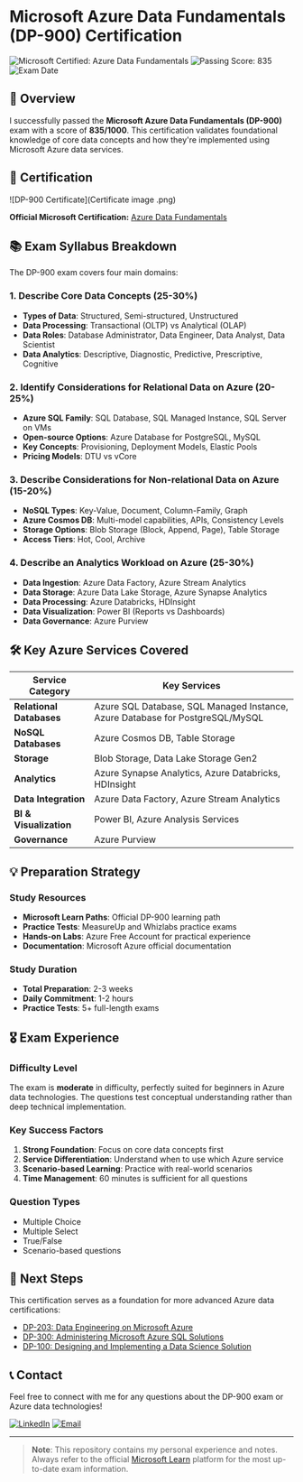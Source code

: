 # Microsoft Azure Data Fundamentals (DP-900) Certification

![Microsoft Certified: Azure Data Fundamentals](https://img.shields.io/badge/Microsoft-Azure_Data_Fundamentals-0078D4?style=for-the-badge&logo=microsoft&logoColor=white)
![Passing Score: 835](https://img.shields.io/badge/Score-835/1000-brightgreen?style=for-the-badge)
![Exam Date](https://img.shields.io/badge/Exam-2024-blue?style=for-the-badge)

## 🎯 Overview

I successfully passed the **Microsoft Azure Data Fundamentals (DP-900)** exam with a score of **835/1000**. This certification validates foundational knowledge of core data concepts and how they're implemented using Microsoft Azure data services.

## 📜 Certification

![DP-900 Certificate](Certificate image .png)

**Official Microsoft Certification:** [Azure Data Fundamentals](https://learn.microsoft.com/api/credentials/share/en-us/KartikGawade-7557/DDA0F261F62095FB?sharingId=56FAD36EE2B64351)

## 📚 Exam Syllabus Breakdown

The DP-900 exam covers four main domains:

### 1. Describe Core Data Concepts (25-30%)
- **Types of Data**: Structured, Semi-structured, Unstructured
- **Data Processing**: Transactional (OLTP) vs Analytical (OLAP)
- **Data Roles**: Database Administrator, Data Engineer, Data Analyst, Data Scientist
- **Data Analytics**: Descriptive, Diagnostic, Predictive, Prescriptive, Cognitive

### 2. Identify Considerations for Relational Data on Azure (20-25%)
- **Azure SQL Family**: SQL Database, SQL Managed Instance, SQL Server on VMs
- **Open-source Options**: Azure Database for PostgreSQL, MySQL
- **Key Concepts**: Provisioning, Deployment Models, Elastic Pools
- **Pricing Models**: DTU vs vCore

### 3. Describe Considerations for Non-relational Data on Azure (15-20%)
- **NoSQL Types**: Key-Value, Document, Column-Family, Graph
- **Azure Cosmos DB**: Multi-model capabilities, APIs, Consistency Levels
- **Storage Options**: Blob Storage (Block, Append, Page), Table Storage
- **Access Tiers**: Hot, Cool, Archive

### 4. Describe an Analytics Workload on Azure (25-30%)
- **Data Ingestion**: Azure Data Factory, Azure Stream Analytics
- **Data Storage**: Azure Data Lake Storage, Azure Synapse Analytics
- **Data Processing**: Azure Databricks, HDInsight
- **Data Visualization**: Power BI (Reports vs Dashboards)
- **Data Governance**: Azure Purview

## 🛠️ Key Azure Services Covered

| Service Category | Key Services |
|------------------|--------------|
| **Relational Databases** | Azure SQL Database, SQL Managed Instance, Azure Database for PostgreSQL/MySQL |
| **NoSQL Databases** | Azure Cosmos DB, Table Storage |
| **Storage** | Blob Storage, Data Lake Storage Gen2 |
| **Analytics** | Azure Synapse Analytics, Azure Databricks, HDInsight |
| **Data Integration** | Azure Data Factory, Azure Stream Analytics |
| **BI & Visualization** | Power BI, Azure Analysis Services |
| **Governance** | Azure Purview |

## 💡 Preparation Strategy

### Study Resources
- **Microsoft Learn Paths**: Official DP-900 learning path
- **Practice Tests**: MeasureUp and Whizlabs practice exams
- **Hands-on Labs**: Azure Free Account for practical experience
- **Documentation**: Microsoft Azure official documentation

### Study Duration
- **Total Preparation**: 2-3 weeks
- **Daily Commitment**: 1-2 hours
- **Practice Tests**: 5+ full-length exams

## 🎖️ Exam Experience

### Difficulty Level
The exam is **moderate** in difficulty, perfectly suited for beginners in Azure data technologies. The questions test conceptual understanding rather than deep technical implementation.

### Key Success Factors
1. **Strong Foundation**: Focus on core data concepts first
2. **Service Differentiation**: Understand when to use which Azure service
3. **Scenario-based Learning**: Practice with real-world scenarios
4. **Time Management**: 60 minutes is sufficient for all questions

### Question Types
- Multiple Choice
- Multiple Select
- True/False
- Scenario-based questions

## 🚀 Next Steps

This certification serves as a foundation for more advanced Azure data certifications:
- [DP-203: Data Engineering on Microsoft Azure](https://learn.microsoft.com/en-us/credentials/certifications/data-engineer-associate/)
- [DP-300: Administering Microsoft Azure SQL Solutions](https://learn.microsoft.com/en-us/credentials/certifications/azure-database-administrator-associate/)
- [DP-100: Designing and Implementing a Data Science Solution](https://learn.microsoft.com/en-us/credentials/certifications/azure-data-scientist/)

## 📞 Contact

Feel free to connect with me for any questions about the DP-900 exam or Azure data technologies!

[![LinkedIn](https://img.shields.io/badge/LinkedIn-Connect-blue?style=flat&logo=linkedin)]([Your-LinkedIn-URL](https://www.linkedin.com/in/kartikgawade?lipi=urn%3Ali%3Apage%3Ad_flagship3_profile_view_base_contact_details%3BjkwcnCmTRci2UZyJcI6rqg%3D%3D))
[![Email](https://img.shields.io/badge/Email-Contact%20Me-red?style=flat&logo=gmail)](mailto:kartikgawadeds17@gmail.com)

---

> **Note**: This repository contains my personal experience and notes. Always refer to the official [Microsoft Learn](https://learn.microsoft.com/) platform for the most up-to-date exam information.
